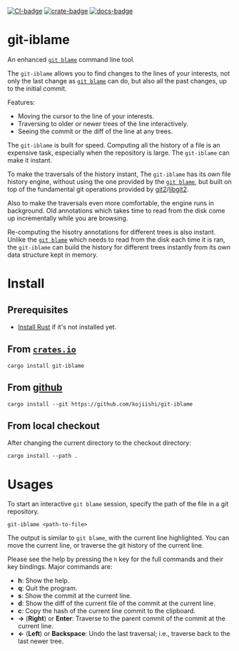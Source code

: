 [![CI-badge]][CI]
[![crate-badge]][crate]
[![docs-badge]][docs]

[CI-badge]: https://github.com/kojiishi/git-iblame/actions/workflows/rust-ci.yml/badge.svg
[CI]: https://github.com/kojiishi/git-iblame/actions/workflows/rust-ci.yml
[crate-badge]: https://img.shields.io/crates/v/git-iblame.svg
[crate]: https://crates.io/crates/git-iblame
[docs-badge]: https://docs.rs/git-iblame/badge.svg
[docs]: https://docs.rs/git-iblame/

# git-iblame

An enhanced [`git blame`] command line tool.

The `git-iblame` allows you to find changes to the lines of your interests,
not only the last change as [`git blame`] can do,
but also all the past changes,
up to the initial commit.

Features:

* Moving the cursor to the line of your interests.
* Traversing to older or newer trees of the line interactively.
* Seeing the commit or the diff of the line at any trees.

The `git-iblame` is built for speed.
Computing all the history of a file is an expensive task,
especially when the repository is large.
The `git-iblame` can make it instant.

To make the traversals of the history instant,
The `git-iblame` has its own file history engine,
without using the one provided by the [`git blame`],
but built on top of the fundamental git operations
provided by [git2]/[libgit2].

Also to make the traversals even more comfortable,
the engine runs in background.
Old annotations which takes time to read from the disk
come up incrementally while you are browsing.

Re-computing the hisotry annotations for different trees is also instant.
Unlike the [`git blame`] which needs to read from the disk each time it is ran,
the `git-iblame` can build the history for different trees instantly
from its own data structure kept in memory.

[`git blame`]: https://git-scm.com/docs/git-blame
[git2]: https://docs.rs/git2/latest/git2/
[libgit2]: https://libgit2.org/

# Install

## Prerequisites

* [Install Rust] if it's not installed yet.

[install Rust]: https://rustup.rs/

## From [`crates.io`][crate]

```shell-session
cargo install git-iblame
```

## From [github]

```shell-session
cargo install --git https://github.com/kojiishi/git-iblame
```

[github]: https://github.com/kojiishi/git-iblame

## From local checkout

After changing the current directory to the checkout directory:
```shell-session
cargo install --path .
```

# Usages

To start an interactive `git blame` session,
specify the path of the file in a git repository.
```shell-session
git-iblame <path-to-file>
```

The output is similar to `git blame`,
with the current line highlighted.
You can move the current line,
or traverse the git history of the current line.

Please see the help by pressing the `h` key
for the full commands and their key bindings.
Major commands are:
* **h**: Show the help.
* **q**: Quit the program.
* **s**: Show the commit at the current line.
* **d**: Show the diff of the current file of the commit at the current line.
* **c**: Copy the hash of the current line commit to the clipboard.
* **→** (**Right**) or **Enter**: Traverse to the parent commit of the commit at the current line.
* **←** (**Left**) or **Backspace**: Undo the last traversal;
  i.e., traverse back to the last newer tree.
